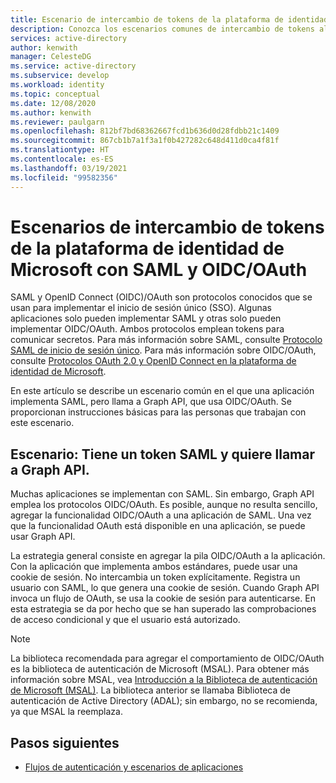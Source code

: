 ```yaml
---
title: Escenario de intercambio de tokens de la plataforma de identidad de Microsoft con SAML y OIDC/OAuth en Azure Active Directory
description: Conozca los escenarios comunes de intercambio de tokens al trabajar con SAML y OIDC/OAuth en Azure Active Directory.
services: active-directory
author: kenwith
manager: CelesteDG
ms.service: active-directory
ms.subservice: develop
ms.workload: identity
ms.topic: conceptual
ms.date: 12/08/2020
ms.author: kenwith
ms.reviewer: paulgarn
ms.openlocfilehash: 812bf7bd68362667fcd1b636d0d28fdbb21c1409
ms.sourcegitcommit: 867cb1b7a1f3a1f0b427282c648d411d0ca4f81f
ms.translationtype: HT
ms.contentlocale: es-ES
ms.lasthandoff: 03/19/2021
ms.locfileid: "99582356"
---
```

# <a name="microsoft-identity-platform-token-exchange-scenarios-with-saml-and-oidcoauth"></a>Escenarios de intercambio de tokens de la plataforma de identidad de Microsoft con SAML y OIDC/OAuth

SAML y OpenID Connect (OIDC)/OAuth son protocolos conocidos que se usan para implementar el inicio de sesión único (SSO). Algunas aplicaciones solo pueden implementar SAML y otras solo pueden implementar OIDC/OAuth. Ambos protocolos emplean tokens para comunicar secretos. Para más información sobre SAML, consulte [Protocolo SAML de inicio de sesión único](single-sign-on-saml-protocol.md). Para más información sobre OIDC/OAuth, consulte [Protocolos OAuth 2.0 y OpenID Connect en la plataforma de identidad de Microsoft](active-directory-v2-protocols.md).

En este artículo se describe un escenario común en el que una aplicación implementa SAML, pero llama a Graph API, que usa OIDC/OAuth. Se proporcionan instrucciones básicas para las personas que trabajan con este escenario.

## <a name="scenario-you-have-a-saml-token-and-want-to-call-the-graph-api"></a>Escenario: Tiene un token SAML y quiere llamar a Graph API.
Muchas aplicaciones se implementan con SAML. Sin embargo, Graph API emplea los protocolos OIDC/OAuth. Es posible, aunque no resulta sencillo, agregar la funcionalidad OIDC/OAuth a una aplicación de SAML. Una vez que la funcionalidad OAuth está disponible en una aplicación, se puede usar Graph API.

La estrategia general consiste en agregar la pila OIDC/OAuth a la aplicación. Con la aplicación que implementa ambos estándares, puede usar una cookie de sesión. No intercambia un token explícitamente. Registra un usuario con SAML, lo que genera una cookie de sesión. Cuando Graph API invoca un flujo de OAuth, se usa la cookie de sesión para autenticarse. En esta estrategia se da por hecho que se han superado las comprobaciones de acceso condicional y que el usuario está autorizado.

> [!NOTE]
> La biblioteca recomendada para agregar el comportamiento de OIDC/OAuth es la biblioteca de autenticación de Microsoft (MSAL). Para obtener más información sobre MSAL, vea [Introducción a la Biblioteca de autenticación de Microsoft (MSAL)](msal-overview.md). La biblioteca anterior se llamaba Biblioteca de autenticación de Active Directory (ADAL); sin embargo, no se recomienda, ya que MSAL la reemplaza.

## <a name="next-steps"></a>Pasos siguientes
- [Flujos de autenticación y escenarios de aplicaciones](authentication-flows-app-scenarios.md)
